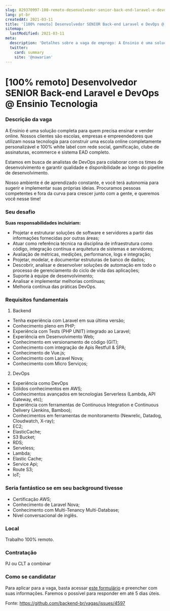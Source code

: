 ```yaml
---
slug: 829370997-100-remoto-desenvolvedor-senior-back-end-laravel-e-devops-at-ensinio-tecnologia
lang: pt-br
createdAt: 2021-03-11
title: '[100% remoto] Desenvolvedor SENIOR Back-end Laravel e DevOps @ Ensinio Tecnologia - Vaga de Emprego'
sitemap:
  lastModified: 2021-03-11
meta:
  description: 'Detalhes sobre a vaga de emprego: A Ensinio é uma solução completa para quem precisa ensinar e vender online. Nossos clientes são escolas, empresas e empreendedores que utilizam nossa tecnologia para construir uma escola online completamente personalizável e 100% white label com rede social, gamificação, clube de assinaturas, ecommerce e sistema EAD completo. Estamos em busca de analistas de DevOps para colaborar com os times de desenvolvimento e garantir qualidade e disponibilidade ao longo do pipeline de desenvolvimento. Nosso ambiente é de aprendizado constante, e você terá autonomia para sugerir e implementar suas próprias ideias. Procuramos pessoas competentes e fora da curva para crescer junto com a gente, e queremos você nesse time!'
  twitter:
    card: summary
    site: '@nawarian'
---
```


# [100% remoto] Desenvolvedor SENIOR Back-end Laravel e DevOps @ Ensinio Tecnologia

### Descrição da vaga
A Ensinio é uma solução completa para quem precisa ensinar e vender online. Nossos clientes são escolas, empresas e empreendedores que utilizam nossa tecnologia para construir uma escola online completamente personalizável e 100% white label com rede social, gamificação, clube de assinaturas, ecommerce e sistema EAD completo.

Estamos em busca de analistas de DevOps para colaborar com os times de desenvolvimento e garantir qualidade e disponibilidade ao longo do pipeline de desenvolvimento.

Nosso ambiente é de aprendizado constante, e você terá autonomia para sugerir e implementar suas próprias ideias. Procuramos pessoas competentes e fora da curva para crescer junto com a gente, e queremos você nesse time!

### Seu desafio
**Suas responsabilidades incluiriam:**

- Projetar e estruturar soluções de software e servidores a partir das informações fornecidas por outras áreas;
- Atuar como referência técnica na disciplina de infraestrutura como código, integração contínua e arquitetura de sistemas e servidores;
- Avaliação de métricas, medições, performance, logs e integração;
- Projetar, modelar, e documentar estruturas de banco de dados;
- Descobrir, analisar e desenvolver soluções de automação em todo o processo de gerenciamento do ciclo de vida das aplicações;
- Suporte à equipe de desenvolvimento;
- Analisar e implementar melhorias contínuas;
- Melhoria contínua das práticas DevOps.

### Requisitos fundamentais

1. Backend

- Tenha experiência com Laravel em sua última versão;
- Conhecimento pleno em PHP;
- Experiência com Tests (PHP UNIT) integrado ao Laravel;
- Experiência em Desenvolvimento Web;
- Conhecimento em versionamento de código (GIT);
- Conhecimento com integração de Apis Restfull & SPA;
- Conhecimento de Vue.js;
- Conhecimento com Laravel Nova;
- Conhecimento com Micro Serviços;

2. DevOps

- Experiência como DevOps
- Sólidos conhecimentos em AWS;
- Conhecimentos avançados em tecnologias Serverless (Lambda, API Gateway, etc);
- Experiência com ferramentas de Continuous Integration e Continuous Delivery (Jenkins, Bamboo);
- Conhecimentos em ferramentas de monitoramento (Newrelic, Datadog, Cloudwatch, X-ray);
- EC2;
- ElasticCache;
- S3 Bucket;
- RDS;
- Serveless;
- Lambda;
- Elastic Cache;
- Service Api;
- Route S3;
- IoT;

### Seria fantástico se em seu background tivesse

- Certificação AWS;
- Conhecimento de Laravel Nova;
- Conhecimento com Multi-Tenancy Multi-Database;
- Nível conversacional de inglês.

### Local
Trabalho 100% remoto.

### Contratação
PJ ou CLT a combinar

### Como se candidatar
Para aplicar para a vaga, basta acessar [este formulário](https://forms.gle/XWR6FND8ehUAXVK2A) e preencher com suas informações. Faremos o possível para responder em até 5 dias úteis.

Fonte: https://github.com/backend-br/vagas/issues/4597